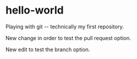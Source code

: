 # hello-world
Playing with git -- technically my first repository.

New change in order to test the pull request option.

New edit to test the branch option.

